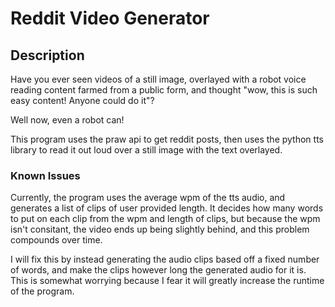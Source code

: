 # Reddit Video Generator
## Description
Have you ever seen videos of a still image, overlayed with a robot voice reading content farmed from a public form, and thought "wow, this is such easy content! Anyone could do it"?

Well now, even a robot can!

This program uses the praw api to get reddit posts, then uses the python tts library to read it out loud over a still image with the text overlayed.

### Known Issues
Currently, the program uses the average wpm of the tts audio, and generates a list of clips of user provided length. It decides how many words to put on each clip from the wpm and length of clips, but because the wpm isn't consitant, the video ends up being slightly behind, and this problem compounds over time.

I will fix this by instead generating the audio clips based off a fixed number of words, and make the clips however long the generated audio for it is. This is somewhat worrying because I fear it will greatly increase the runtime of the program.
